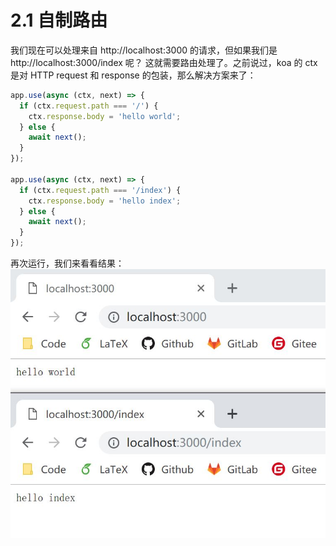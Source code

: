 # 2.1 自制路由

我们现在可以处理来自 http://localhost:3000 的请求，但如果我们是 http://localhost:3000/index 呢？
这就需要路由处理了。之前说过，koa 的 ctx 是对 HTTP request 和 response 的包装，那么解决方案来了：
```javascript
app.use(async (ctx, next) => {
  if (ctx.request.path === '/') {
    ctx.response.body = 'hello world';
  } else {
    await next();
  }
});

app.use(async (ctx, next) => {
  if (ctx.request.path === '/index') {
    ctx.response.body = 'hello index';
  } else {
    await next();
  }
});
```

再次运行，我们来看看结果：
![router](../../assets/image/router.jpg)